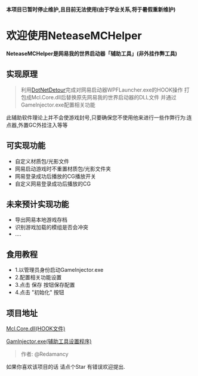 **本项目已暂时停止维护,且目前无法使用(由于学业关系,将于暑假重新维护)**

# 欢迎使用NeteaseMCHelper
**NeteaseMCHelper是网易我的世界启动器「辅助工具」(非外挂作弊工具)**
## 实现原理
> 利用[DotNetDetour](https://github.com/bigbaldy1128/DotNetDetour)完成对网易启动器WPFLauncher.exe的HOOK操作
打包成Mcl.Core.dll后替换原先网易我的世界启动器的DLL文件
并通过GameInjector.exe配置相关功能


此辅助软件理论上并不会使游戏封号,只要确保您不使用他来进行一些作弊行为:连点器,外置GC外挂注入等等


## 可实现功能
- 自定义材质包/光影文件
- 网易启动游戏时不重置材质包/光影文件夹
- 网易登录成功后播放的CG播放开关
- 自定义网易登录成功后播放的CG 


## 未来预计实现功能

- 导出网易本地游戏存档
- 识别游戏加载的模组是否会冲突
- ....
## 食用教程
- 1.以管理员身份启动GameInjector.exe
- 2.配置相关功能设置
- 3.点击 保存 按钮保存配置
- 4.点击 "初始化" 按钮

## 项目地址

[Mcl.Core.dll(HOOK文件)](https://github.com/Redamancy520/NeteaseMCHelper/tree/Mcl.Core)

[GamInjector.exe(辅助工具设置程序)](https://github.com/Redamancy520/NeteaseMCHelper/tree/master")

> 作者: @Redamancy

如果你喜欢该项目的话 请点个Star 
有错误欢迎提出.
